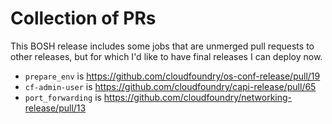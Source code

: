 # Collection of PRs

This BOSH release includes some jobs that are unmerged pull requests to other releases, but for which I'd like to have final releases I can deploy now.

* `prepare_env` is https://github.com/cloudfoundry/os-conf-release/pull/19
* `cf-admin-user` is https://github.com/cloudfoundry/capi-release/pull/65
* `port_forwarding` is https://github.com/cloudfoundry/networking-release/pull/13
